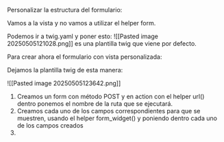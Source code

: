 Personalizar la estructura del formulario:

Vamos a la vista y no vamos a utilizar el helper form.

Podemos ir a twig.yaml y poner esto:
![[Pasted image 20250505121028.png]]
es una plantilla twig que viene por defecto.

Para crear ahora el formulario con vista personalizada:

Dejamos la plantilla twig de esta manera:

![[Pasted image 20250505123642.png]]

1. Creamos un form con método POST y en action con el helper url() dentro ponemos el nombre de la ruta que se ejecutará.
2. Creamos cada uno de los campos correspondientes para que se muestren, usando el helper form_widget() y poniendo dentro cada uno de los campos creados
3. 

